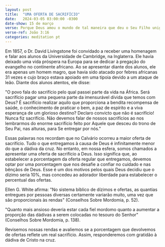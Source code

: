 ```yaml
---
layout: post
title:  "UMA OFERTA DE SACRIFÍCIO"
date:   2024-03-05 03:00:00 -0300
date-show: 15 de março
verse: Porque Deus amou o mundo de tal maneira que deu o Seu Filho unigênito.
verse-ref: João 3:16
categories: meditation pt
---
```


Em 1857, o Dr. David Livingstone foi convidado a receber uma homenagem e falar aos alunos da Universidade de Cambridge, na Inglaterra. Ele havia deixado uma vida próspera na Europa para se dedicar à pregação do evangelho no continente africano. Ao se apresentar diante dos alunos, ele era apenas um homem magro, que havia sido atacado por febres africanas 31 vezes e cujo braço estava apoiado em uma tipoia devido a um ataque de leão. Diante dos alunos atentos, ele disse:

"O povo fala do sacrifício pelo qual passei parte da vida na África. Será sacrifício pagar uma pequena parte da imensurável dívida que temos com Deus? É sacrifício realizar aquilo que proporciona a bendita recompensa de saúde, o conhecimento de praticar o bem, a paz de espírito e a viva esperança de um glorioso destino? Declaro convicto que não é sacrifício! Nunca fiz sacrifício. Não devemos falar de nossos sacrifícios ao nos lembrarmos do enorme sacrifício feito por Aquele que desceu do trono de Seu Pai, nas alturas, para Se entregar por nós."

Essas palavras nos recordam que no Calvário ocorreu a maior oferta de sacrifício. Tudo o que entregamos à causa de Deus é infinitamente menor do que a dádiva da cruz. No entanto, em nossa esfera, somos chamados a apresentar uma oferta de sacrifício a Deus. Isso significa que, ao estabelecer a porcentagem da oferta regular que entregamos, devemos optar por uma porcentagem que nos desafie a confiar no cuidado e nas bênçãos de Deus. Esse é um dos motivos pelos quais Deus decidiu que o dízimo seria 10%, mas concedeu ao adorador liberdade para estabelecer o percentual das ofertas.

Ellen G. White afirma: "No sistema bíblico de dízimos e ofertas, as quantias entregues por pessoas diversas certamente variarão muito, uma vez que são proporcionais às rendas" (Conselhos Sobre Mordomia, p. 52).

"Quanto mais ansioso deveria estar cada fiel mordomo quanto a aumentar a proporção das dádivas a serem colocadas no tesouro do Senhor" (Conselhos Sobre Mordomia, p. 138).

Revisemos nossas rendas e avaliemos se a porcentagem que devolvemos de ofertas reflete um real sacrifício. Assim, responderemos com gratidão à dádiva de Cristo na cruz.
